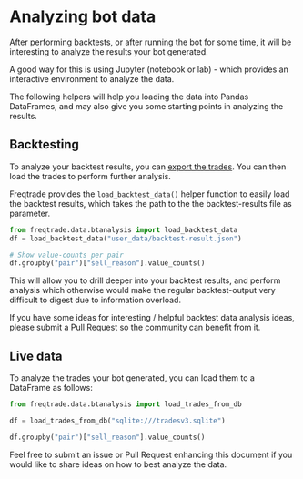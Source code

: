 # Analyzing bot data

After performing backtests, or after running the bot for some time, it will be interesting to analyze the results your bot generated.

A good way for this is using Jupyter (notebook or lab) - which provides an interactive environment to analyze the data.

The following helpers will help you loading the data into Pandas DataFrames, and may also give you some starting points in analyzing the results.

## Backtesting

To analyze your backtest results, you can [export the trades](#exporting-trades-to-file).
You can then load the trades to perform further analysis.

Freqtrade provides the `load_backtest_data()` helper function to easily load the backtest results, which takes the path to the the backtest-results file as parameter.

``` python
from freqtrade.data.btanalysis import load_backtest_data
df = load_backtest_data("user_data/backtest-result.json")

# Show value-counts per pair
df.groupby("pair")["sell_reason"].value_counts()

```

This will allow you to drill deeper into your backtest results, and perform analysis which otherwise would make the regular backtest-output very difficult to digest due to information overload.

If you have some ideas for interesting / helpful backtest data analysis ideas, please submit a Pull Request so the community can benefit from it.

## Live data

To analyze the trades your bot generated, you can load them to a DataFrame as follows:

``` python
from freqtrade.data.btanalysis import load_trades_from_db

df = load_trades_from_db("sqlite:///tradesv3.sqlite")

df.groupby("pair")["sell_reason"].value_counts()

```

Feel free to submit an issue or Pull Request enhancing this document if you would like to share ideas on how to best analyze the data.
